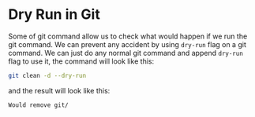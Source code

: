 # Dry Run in Git

Some of git command allow us to check what would happen if we run the git command. We can prevent any accident by using `dry-run` flag on a git command. We can just do any normal git command and append `dry-run` flag to use it, the command will look like this:

```sh
git clean -d --dry-run
```

and the result will look like this:

```sh
Would remove git/
```
